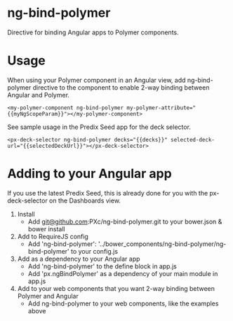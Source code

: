 # ng-bind-polymer
Directive for binding Angular apps to Polymer components.

# Usage
When using your Polymer component in an Angular view, add ng-bind-polymer directive to the component to enable 2-way binding between Angular and Polymer.

	<my-polymer-component ng-bind-polymer my-polymer-attribute="{{myNgScopeParam}}"></my-polymer-component>

See sample usage in the Predix Seed app for the deck selector.
	
	<px-deck-selector ng-bind-polymer decks="{{decks}}" selected-deck-url="{{selectedDeckUrl}}"></px-deck-selector>

# Adding to your Angular app

If you use the latest Predix Seed, this is already done for you with the px-deck-selector on the Dashboards view.

1. Install
	- Add git@github.com:PXc/ng-bind-polymer.git to your bower.json & bower install
2. Add to RequireJS config
	- Add 'ng-bind-polymer': '../bower_components/ng-bind-polymer/ng-bind-polymer' to your config.js
3. Add as a dependency to your Angular app
    - Add 'ng-bind-polymer' to the define block in app.js
    - Add 'px.ngBindPolymer' as a dependency of your main module in app.js
4. Add to your web components that you want 2-way binding between Polymer and Angular
	- Add ng-bind-polymer to your web components, like the examples above



